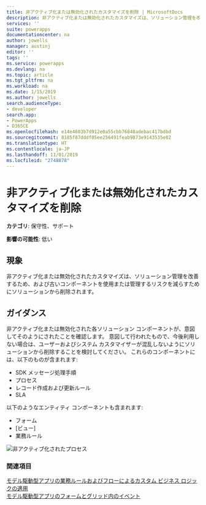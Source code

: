 ```yaml
---
title: 非アクティブ化または無効化されたカスタマイズを削除 | MicrosoftDocs
description: 非アクティブ化または無効化されたカスタマイズは、ソリューション管理を改善するため、および古いコンポーネントを使用または管理するリスクを減らすためにソリューションから削除されます。
services: ''
suite: powerapps
documentationcenter: na
author: jowells
manager: austinj
editor: ''
tags: ''
ms.service: powerapps
ms.devlang: na
ms.topic: article
ms.tgt_pltfrm: na
ms.workload: na
ms.date: 1/15/2019
ms.author: jowells
search.audienceType:
- developer
search.app:
- PowerApps
- D365CE
ms.openlocfilehash: e14e4603b7d912e0a55cbb76848adebac417bdbd
ms.sourcegitcommit: 8185f87dddf05ee256491feab9873e9143535e02
ms.translationtype: HT
ms.contentlocale: ja-JP
ms.lasthandoff: 11/01/2019
ms.locfileid: "2748878"
---
```

# <a name="remove-deactivated-or-disabled-customizations"></a>非アクティブ化または無効化されたカスタマイズを削除

**カテゴリ**: 保守性、サポート

**影響の可能性**: 低い

<a name='symptoms'></a>

## <a name="symptoms"></a>現象

非アクティブ化または無効化されたカスタマイズは、ソリューション管理を改善するため、および古いコンポーネントを使用または管理するリスクを減らすためにソリューションから削除されます。

<a name='guidance'></a>

## <a name="guidance"></a>ガイダンス

非アクティブ化または無効化された各ソリューション コンポーネントが、意図してそのようにされたことを確認します。  意図して行われたもので、今後利用しない場合は、ユーザーおよびシステム カスタマイザーが混乱しないようにソリューションから削除することを検討してください。 これらのコンポーネントには、以下のものが含まれます:

- SDK メッセージ処理手順
- プロセス
- レコード作成および更新ルール
- SLA

以下のようなエンティティ コンポーネントも含まれます:

- フォーム
- [ビュー]
- 業務ルール

![非アクティブ化されたプロセス](../media/deactivated-processes.png)

<a name='seealso'></a>

### <a name="see-also"></a>関連項目

[モデル駆動型アプリの業務ルールおよびフローによるカスタム ビジネス ロジックの適用](/powerapps/maker/model-driven-apps/guide-staff-through-common-tasks-processes)<br />
[モデル駆動型アプリのフォームとグリッド内のイベント](/powerapps/developer/model-driven-apps/clientapi/events-forms-grids)<br/>